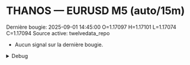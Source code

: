 # THANOS — EURUSD M5 (auto/15m)
Dernière bougie: 2025-09-01 14:45:00  O=1.17097  H=1.17101  L=1.17074  C=1.17094
Source active: twelvedata_repo

- Aucun signal sur la dernière bougie.

<details><summary>Debug</summary>

- TD_API_KEY manquant.

</details>